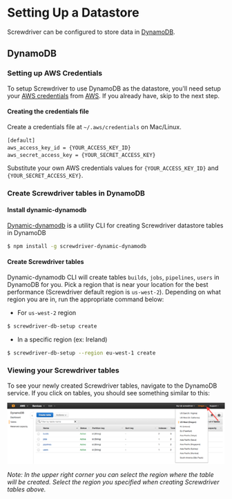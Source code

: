 # Setting Up a Datastore

Screwdriver can be configured to store data in [DynamoDB](https://aws.amazon.com/dynamodb/).

## DynamoDB

### Setting up AWS Credentials

To setup Screwdriver to use DynamoDB as the datastore, you'll need setup your [AWS credentials](http://docs.aws.amazon.com/AWSJavaScriptSDK/guide/node-configuring.html#Configuring_the_SDK_in_Node_js) from [AWS](http://aws.amazon.com/). If you already have, skip to the next step.

#### Creating the credentials file

Create a credentials file at `~/.aws/credentials` on Mac/Linux.

```bash
[default]
aws_access_key_id = {YOUR_ACCESS_KEY_ID}
aws_secret_access_key = {YOUR_SECRET_ACCESS_KEY}
```

Substitute your own AWS credentials values for `{YOUR_ACCESS_KEY_ID}` and `{YOUR_SECRET_ACCESS_KEY}`.


### Create Screwdriver tables in DynamoDB

#### Install dynamic-dynamodb
[Dynamic-dynamodb](https://github.com/screwdriver-cd/dynamic-dynamodb) is a utility CLI for creating Screwdriver datastore tables in DynamoDB

```bash
$ npm install -g screwdriver-dynamic-dynamodb
```

#### Create Screwdriver tables
Dynamic-dynamodb CLI will create tables `builds`, `jobs`, `pipelines`, `users` in DynamoDB for you.
Pick a region that is near your location for the best performance (Screwdriver default region is `us-west-2`). Depending on what region you are in, run the appropriate command below:

- For `us-west-2` region

```bash
$ screwdriver-db-setup create
```

- In a specific region (ex: Ireland)

```bash
$ screwdriver-db-setup --region eu-west-1 create
```


### Viewing your Screwdriver tables
To see your newly created Screwdriver tables, navigate to the DynamoDB service. If you click on tables, you should see something similar to this:

![DynamoDB tables](assets/dynamodb-tables.png)

_Note: In the upper right corner you can select the region where the table will be created. Select the region you specified when creating Screwdriver tables above._

